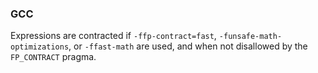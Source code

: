 ### GCC

Expressions are contracted if `-ffp-contract=fast`, `-funsafe-math-optimizations`, or `-ffast-math` are used, and when not disallowed by the `FP_CONTRACT` pragma.

